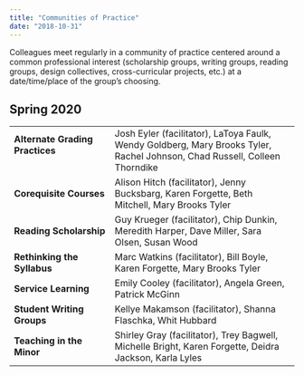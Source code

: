 ```yaml
---
title: "Communities of Practice"
date: "2018-10-31"
---
```


Colleagues meet regularly in a community of practice centered around a common professional interest (scholarship groups, writing groups, reading groups, design collectives, cross-curricular projects, etc.) at a date/time/place of the group’s choosing.

## Spring 2020

<table><tbody><tr><td width="198"><strong>Alternate Grading Practices</strong><div></div><strong>&nbsp;</strong></td><td width="426">Josh Eyler (facilitator), LaToya Faulk, Wendy Goldberg, Mary Brooks Tyler, Rachel Johnson, Chad Russell, Colleen Thorndike</td></tr><tr><td width="198"><strong>Corequisite Courses</strong></td><td width="426">Alison Hitch (facilitator), Jenny Bucksbarg, Karen Forgette, Beth Mitchell, Mary Brooks Tyler</td></tr><tr><td width="198"><strong>Reading Scholarship</strong></td><td width="426">Guy Krueger (facilitator), Chip Dunkin, Meredith Harper, Dave Miller, Sara Olsen, Susan Wood</td></tr><tr><td width="198"><strong>Rethinking the Syllabus</strong></td><td width="426">Marc Watkins (facilitator), Bill Boyle, Karen Forgette, Mary Brooks Tyler</td></tr><tr><td width="198"><strong>Service Learning</strong></td><td width="426">Emily Cooley (facilitator), Angela Green, Patrick McGinn</td></tr><tr><td width="198"><strong>Student Writing Groups</strong></td><td width="426">Kellye Makamson (facilitator), Shanna Flaschka, Whit Hubbard</td></tr><tr><td width="198"><strong>Teaching in the Minor</strong></td><td width="426">Shirley Gray (facilitator), Trey Bagwell, Michelle Bright, Karen Forgette, Deidra Jackson, Karla Lyles</td></tr></tbody></table>
